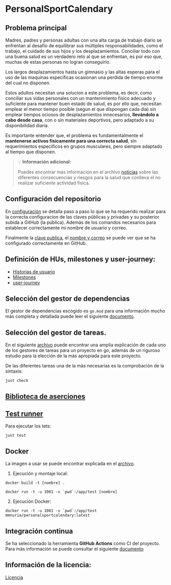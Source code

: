 # PersonalSportCalendary

## Problema principal

Madres, padres y personas adultas con una alta carga de trabajo diario se enfrentan al desafío de equilibrar sus múltiples responsabilidades, como el trabajo, el cuidado de sus hijos y los desplazamientos. Conciliar todo con una buena salud es un verdadero reto al que se enfrentan, es por eso que, muchas de estas personas no logran conseguirlo.

Los largos desplazamientos hasta un gimnasio y las altas esperas para el uso de las maquinas especificas ocasionan una perdida de tiempo enorme del cual no disponen.

Estos adultos necesitan una solucion a este problema, es decir, como conciliar sus vidas personales con un mantenimiento fisico adecuado y suficiente para mantener buen estado de salud, es por ello que, necesitan emplear el menor tiempo posible (segun el que dispongan cada dia) sin emplear tiempos ociosos de desplazamientos innecesarios, **llevándolo a cabo desde casa**, con o sin materiales deportivos, pero adaptado a su disponibilidad diaria.

Es importante entender que, el problema es fundamentalmente el **mantenerse activos fisicamente para una correcta salud**, sin requerimientos especificos en grupos musculares, pero siempre adaptado al tiempo que disponen.

> 💡 **Información adicional:**
>
> Puedes encontrar más información en el archivo [noticias](./docs/news.md) sobre las diferentes consecuencias y riesgos para la salud que conlleva el no realizar suficiente actividad fisica.

## Configuración del repositorio

En [configuración](./docs/config-repo.md) se detalla paso a paso lo que se ha requerido realizar para la correcta configuracion de las claves públicas y privadas y su posterior subida a GitHub (la pública). Además de los comandos necesarios para establecer correctamente mi nombre de usuario y correo.

Finalmente la [clave publica](./docs/images/ClavePublica.png), el [nombre y correo](./docs/images/NombreyCorreo.png) se puede ver que se ha configurado correctamente en GitHub.

## Definición de HUs, milestones y user-journey:

- [Historias de usuario](./docs/HUs.md)
- [Milestones](./docs/config-milestones.md)
- [user-journey](./docs/user-journey.md)

## Selección del gestor de dependencias

El gestor de dependencias escogido es `go.mod` para una información mucho más completa y detallada puede leer el siguiente [documento](./docs/gestor_dependencias.md).

## Selección del gestor de tareas.

En el siguiente [archivo](./docs/gestor_tareas.md) puede encontrar una amplia explicación de cada uno de los gestores de tareas para un proyecto en go, además de un riguroso estudio para la elección de la más apropiada para este proyecto.

De las diferentes tareas una de la más necesarias es la comprobación de la sintaxis:

```
just check
```

## [Biblioteca de aserciones](./docs/biblioteca_asersiones.md)

## [Test runner](./docs/test_runner.md)

Para ejecutar los tets:

```
just test
```

## Docker
La imagen a usar se puede encontrar explicada en el [archivo](/docs/imagen-docker.md).

1. Ejecución y montaje local:
```
docker build -t [nombre] .
```
```
docker run -t -u 1001 -v `pwd`:/app/test [nombre]
```

2. Ejecución Docker:
```
docker run -t -u 1001 -v `pwd`:/app/test mmnuria/personalsportcalendary:latest

```

## Integración continua
Se ha seleccionado la herramienta **GitHub Actions** como CI del proyecto. Para más información se puede consultar el siguiente [documento](./docs/continuous-integration.md)

## Información de la licencia:

[Licencia](./LICENSE)